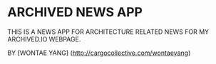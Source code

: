 # ARCHIVED NEWS APP
THIS IS A NEWS APP FOR ARCHITECTURE RELATED NEWS
FOR MY ARCHIVED.IO WEBPAGE.

BY [WONTAE YANG] (http://cargocollective.com/wontaeyang)